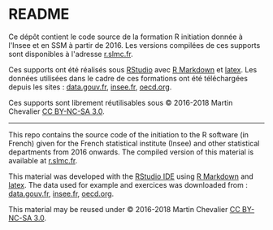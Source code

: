 # README

Ce dépôt contient le code source de la formation R initiation donnée à l'Insee et en SSM à partir de 2016. Les versions compilées de ces supports sont disponibles à l'adresse [r.slmc.fr](http://r.slmc.fr).

Ces supports ont été réalisés sous [RStudio](https://www.rstudio.com/) avec [R Markdown](https://rmarkdown.rstudio.com/) et [latex](https://www.latex-project.org/). Les données utilisées dans le cadre de ces formations ont été téléchargées depuis les sites : [data.gouv.fr](http://data.gouv.fr), [insee.fr](http://insee.fr), [oecd.org](http://www.oecd.org).

Ces supports sont librement réutilisables sous &copy; 2016-2018 Martin Chevalier [CC BY-NC-SA 3.0](https://creativecommons.org/licenses/by-nc-sa/3.0/fr). 

------------

This repo contains the source code of the initiation to the R software (in French) given for the French statistical institute (Insee) and other statistical departments from 2016 onwards. The compiled version of this material is available at [r.slmc.fr](http://r.slmc.fr).


This material was developed with the [RStudio IDE](https://www.rstudio.com/) using [R Markdown](https://rmarkdown.rstudio.com/) and [latex](https://www.latex-project.org/). The data used for example and exercices was downloaded from : [data.gouv.fr](http://data.gouv.fr), [insee.fr](http://insee.fr), [oecd.org](http://www.oecd.org).

This material may be reused under &copy; 2016-2018 Martin Chevalier [CC BY-NC-SA 3.0](https://creativecommons.org/licenses/by-nc-sa/3.0).